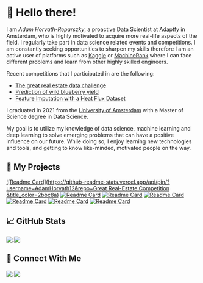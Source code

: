 # 🙌 Hello there!

I am _Adam Horvath-Reparszky_, a proactive Data Scientist at [Adaptfy](https://adaptfy.com) in Amsterdam, who is highly motivated to acquire more real-life aspects of the field. I regularly take part in data science related events and competitions. I am constantly seeking opportunities to sharpen my skills therefore I am an active user of platforms such as [Kaggle](https://www.kaggle.com/) or [MachineRank](https://machinehack.com/feed) where I can face different problems and learn from other highly skilled engineers.

Recent competitions that I participated in are the following: 
* [The great real estate data challenge](https://machinehack.com/hackathons/the_great_real_estate_data_challenge/overview)
* [Prediction of wild blueberry yield](https://www.kaggle.com/competitions/playground-series-s3e14)
* [Feature Imputation with a Heat Flux Dataset](https://www.kaggle.com/competitions/playground-series-s3e15)

I graduated in 2021 from the [University of Amsterdam](https://www.uva.nl/) with a Master of Science degree in Data Science.

My goal is to utilize my knowledge of data science, machine learning and deep learning to solve emerging problems that can have a positive influence on our future. While doing so, I enjoy learning new technologies and tools, and getting to know like-minded, motivated people on the way.


## 🙏 My Projects

[![Readme Card](https://github-readme-stats.vercel.app/api/pin/?username=AdamHorvath12&repo=Great Real-Estate Competition
&title_color=2bbc8a)](https://github.com/AdamHorvath12/GreatRealEstateCompetition)
[![Readme Card](https://github-readme-stats.vercel.app/api/pin/?username=AdamHorvath12&repo=Data-Science-Master-Thesis&title_color=2bbc8a)](https://github.com/AdamHorvath12/DataScienceThesis)
[![Readme Card](https://github-readme-stats.vercel.app/api/pin/?username=AdamHorvath12&repo=Predict_Auto_MPG&title_color=2bbc8a)](https://github.com/AdamHorvath12/Predict_Auto_MPG)
[![Readme Card](https://github-readme-stats.vercel.app/api/pin/?username=AdamHorvath12&repo=Heart-Disease-Prediction&title_color=2bbc8a)](https://github.com/AdamHorvath12/Heart-Disease-Prediction)
[![Readme Card](https://github-readme-stats.vercel.app/api/pin/?username=AdamHorvath12&repo=House_price_prediction&title_color=2bbc8a)](https://github.com/AdamHorvath12/House_price_prediction)
[![Readme Card](https://github-readme-stats.vercel.app/api/pin/?username=AdamHorvath12&repo=NLP_Analysis_of_Tweets&title_color=2bbc8a)](https://github.com/AdamHorvath12/NLP_Analysis_of_Tweets)
[![Readme Card](https://github-readme-stats.vercel.app/api/pin/?username=AdamHorvath12&repo=Medical-Appointment-No-Shows&title_color=2bbc8a)](https://github.com/AdamHorvath12/Medical-Appointment-No-Shows)


## 📈 GitHub Stats

<a href="#">
  <img align="center" src="https://github-readme-stats.vercel.app/api?username=AdamHorvath12&count_private=true&show_icons=true&title_color=2bbc8a&icon_color=2bbc8a" />
</a>
<a href="#">
  <img align="center" src="https://github-readme-stats.vercel.app/api/top-langs/?username=AdamHorvath12&?&layout=compact&title_color=2bbc8a" />
</a>

## 📨 Connect With Me
<a href="https://www.linkedin.com/in/adam-horvath-reparszky/">
  <img align="center" src="https://img.shields.io/badge/LinkedIn-Say%20hi!-informational?style=flat&logo=LinkedIn&logoColor=white&color=2bbc8a" />
</a>
<a href="mailto:horvath.reparszky.a@gmail.com">
  <img align="center" src="https://img.shields.io/badge/Gmail-Say%20hi!-informational?style=flat&logo=Gmail&logoColor=white&color=2bbc8a" />
</a>